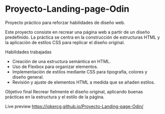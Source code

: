 # Proyecto-Landing-page-Odin

Proyecto práctico para reforzar habilidades de diseño web.

Este proyecto consiste en recrear una página web a partir de un diseño predefinido. La práctica se centra en la construcción de estructuras HTML y la aplicación de estilos CSS para replicar el diseño original.

Habilidades trabajadas

- Creación de una estructura semántica en HTML.
- Uso de Flexbox para organizar elementos.
- Implementación de estilos mediante CSS para tipografía, colores y diseño general.
- Revisión y ajuste de elementos HTML a medida que se añaden estilos.

Objetivo final
Recrear fielmente el diseño original, aplicando buenas prácticas en la estructura y el estilo de la página.

Live preview https://jokercg.github.io/Proyecto-Landing-page-Odin/
